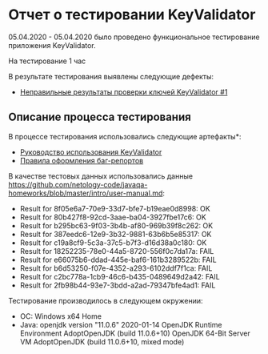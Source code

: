 #  Отчет о тестировании KeyValidator
05.04.2020 - 05.04.2020 было проведено функциональное тестирование приложения KeyValidator.

На тестирование 1 час

В результате тестирования выявлены следующие дефекты:
* [Неправильные результаты проверки ключей KeyValidator #1](https://github.com/VeraOm/Task1-KeyValidator/issues/1#issue-594302189)

## Описание процесса тестирования

В процессе тестирования использовались следующие артефакты*:
* [Руководство использования KeyValidator](https://github.com/netology-code/javaqa-homeworks/blob/master/intro/user-manual.md)
* [Правила оформления баг-репортов](https://github.com/netology-code/javaqa-homeworks/blob/master/report-requirements.md)

В качестве тестовых данных использовались данные https://github.com/netology-code/javaqa-homeworks/blob/master/intro/user-manual.md:
* Result for 8f05e6a7-70e9-33d7-bfe7-b19eae0d8998: OK
* Result for 80b427f8-92cd-3aae-ba04-3927fbe17c6: OK
* Result for b295bc63-9f03-3b4b-af80-969b39f8c262: OK
* Result for 387eedc6-12e9-3b32-9881-63b6b5e85317: OK
* Result for c19a8cf9-5c3a-37c5-b7f3-d16d38a0c180: OK
* Result for 18252235-78e0-44a5-8720-556f0c7da17a: FAIL
* Result for e66075b6-ddad-445e-baf6-161b3289522b: FAIL
* Result for b6d53250-f07e-4352-a293-6102ddf7f1ca: FAIL
* Result for c2bc778a-1cb9-46c6-b435-0489649d2a42: FAIL
* Result for 2fb98b44-93e7-3bdd-a2ad-79347bfe4ad1: FAIL

Тестирование производилось в следующем окружении:
*  ОС: Windows x64 Home
* Java: openjdk version "11.0.6" 2020-01-14
   OpenJDK Runtime Environment AdoptOpenJDK (build 11.0.6+10)
   OpenJDK 64-Bit Server VM AdoptOpenJDK (build 11.0.6+10, mixed mode)
 
   
